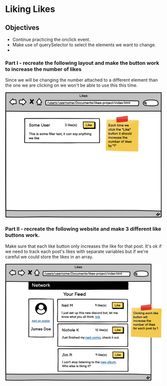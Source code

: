 # Liking Likes
## Objectives
* Continue practicing the onclick event.
* Make use of querySelector to select the elements we want to change.  
* 
### **Part I - recreate the following layout and make the button work to increase the number of likes**
Since we will be changing the number attached to a different element than the one we are clicking on we won't be able to use this this time.


![](1614608121__liking.png)

### **Part II - recreate the following website and make 3 different like buttons work.**
Make sure that each like button only increases the like for that post. It's ok if we need to track each post's likes with separate variables but if we're careful we could store the likes in an array.

![](1637170768__likes2-fixed.png)